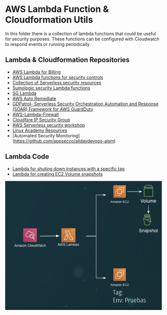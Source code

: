 # AWS Lambda Function & Cloudformation Utils


In this folder there is a collection of lambda functions that could be useful for security purposes. These functions can be configured with Cloudwatch to respond events or running periodically.

## Lambda & Cloudformation Repositories
* [AWS Lambda for Billing](https://github.com/asc-lab/aws-lambda-billing)
* [AWS Lambda functions for security controls](https://github.com/awslabs/aws-lambda-security-controls)
* [Collection of Serverless security resources](https://github.com/puresec/awesome-serverless-security)
* [Sumologic security Lambda functions](https://github.com/SumoLogic/sumologic-aws-lambda)
* [SG Lambda](https://github.com/awslabs/cwe-monitor-secgrp)
* [AWS Auto Remediate](https://github.com/servian/aws-auto-remediate)
* [GDPatrol- Serverless Security Orchestration Automation and Response (SOAR) Framework for AWS GuardDuty](https://github.com/ansorren/GDPatrol)
* [AWS-Lambda-Firewall](https://github.com/marekq/aws-lambda-firewall)
* [Cloudfare IP Security Group](https://github.com/johnmccuk/cloudflare-ip-security-group-update)
* [AWS Serverless security workshop](https://github.com/aws-samples/aws-serverless-security-workshop)
* [Linux Academy Resources](https://github.com/linuxacademy/la-aws-security_specialty)
* [Automated Security Monitoring] (https://github.com/appsecco/alldaydevops-aism)  

## Lambda Code
* [Lambda for shuting down instances with a specific tag](./ebs-backup.py)
* [Lambda for creating EC2 Volume snapshots](./stop-instances.py)

![alt text](./utils.png)
